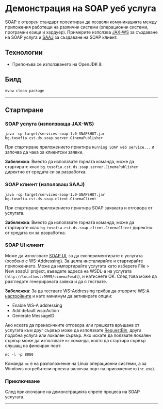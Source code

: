 # Демонстрация на SOAP уеб услуга

[SOAP](https://en.wikipedia.org/wiki/SOAP) e отворен стандарт проектиран да позволи комуникацията между приложения работещи на различни системи (операционни системи, програмни езици и хардуер). Примерите използва [JAX-WS](https://docs.oracle.com/javaee/6/tutorial/doc/bnayl.html) за създаване на SOAP услуга и [SAAJ](https://docs.oracle.com/javaee/5/tutorial/doc/bnbhg.html) за създаване на SOAP клиент.

## Технологии
- Препочъва се използването на OpenJDK 8.

## Билд
```
mvnw clean package
```

---

## Стартиране

### SOAP услуга (използваща JAX-WS)
```
java -cp target/services-soap-1.0-SNAPSHOT.jar bg.tusofia.cst.ds.soap.server.CinemaPublisher
```
При стартиране приложението принтира `Running SOAP web service...` и започва да чака за клиентски заявки. 

**Забележка**: Вместо да използвате горната команда, може да стартирате клас `bg.tusofia.cst.ds.soap.server.CinemaPublisher` директно от средата си за разработка.

### SOAP клиент (използваш SAAJ)
```
java -cp target/services-soap-1.0-SNAPSHOT.jar bg.tusofia.cst.ds.soap.client.CinemaClient
```
При стартиране приложението принтира SOAP заявката и отговора от услугата.

**Забележка**: Вместо да използвате горната команда, може да стартирате клас `bg.tusofia.cst.ds.soap.client.CinemaClient` директно от средата си за разработка. 

### SOAP UI клиент
Може да използвате [SOAP UI](https://www.soapui.org/downloads/soapui.html), за да експериментирате с услугата (особено с WS-Addressing). За целта инсталирайте и стартирайте приложението. Може да импортирайте услугата като изберете File > New soapUI project, въведете адреса на WSDL-а на услугата (`http://localhost:9999/cinema?wsdl`), и натиснете OK. След това може да разгледате генерираната заявка и да я тествате.

**Забележка:** За да тествате WS-Addressing трябва да отворите [WS-A настройките](https://www.soapui.org/soap-and-wsdl/supported-standards/using-ws-addressing.html) и като минимум да активирате опции:
- Enable WS-A addressing
- Add default wsa:Action
- Generate MessageID

Ако искате да пренасичките отговора или грешката връщана от услугата към друг сървър може да използвате [RequestBin](http://requestbin.net/), друга подобна услуга или локален сървър. 
Ако искате да ползвате локален сървър може да използвате `nc` команда, която да стартира сървър слушащ на финсиран порт:
```
nc -l -p 8080
```
Команда `nc` е на разположение на Linux операционни системи, а за Windows потребители проекта включва порт на приложението (`nc.exe`).

### Приключване
След приключване на демонстрацията спрете процеса на SOAP услугата.

---